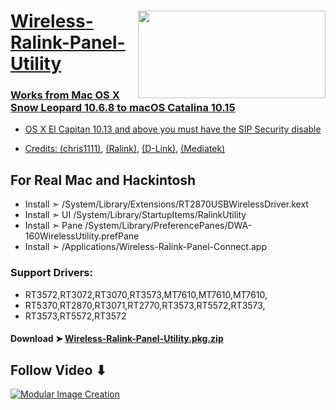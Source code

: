 <a href="https://www.paypal.com/donate/?token=-vQq2RXt1LU2c5B4Umq0Hp2WCd6HtRrPQTvaVp_BQJWgTirjNjhnKq0-4DK_j14bgKnFvm&country.x=CA&locale.x=en_CA" />
<img align="right" width="300" height="140" src="https://i25.servimg.com/u/f25/18/50/18/69/paypal18.png">


# Wireless-Ralink-Panel-Utility
### Works from Mac OS X Snow Leopard 10.6.8 to macOS Catalina 10.15


- OS X El Capitan 10.13 and above you must have the SIP Security disable 

- Credits: [(chris1111)](https://github.com/chris1111), [(Ralink)](https://en.wikipedia.org/wiki/Ralink), [(D-Link)](https://us.dlink.com/en/consumer),  [(Mediatek)](https://www.mediatek.com)

## For Real Mac and Hackintosh

- Install  ➣ /System/Library/Extensions/RT2870USBWirelessDriver.kext
- Install  ➣ UI  /System/Library/StartupItems/RalinkUtility 
- Install  ➣ Pane /System/Library/PreferencePanes/DWA-160WirelessUtility.prefPane
- Install  ➣ /Applications/Wireless-Ralink-Panel-Connect.app

### Support Drivers:
- RT3572,RT3072,RT3070,RT3573,MT7610,MT7610,MT7610,
- RT5370,RT2870,RT3071,RT2770,RT3573,RT5572,RT3573,
- RT3573,RT5572,RT3572

#### Download ➤ [Wireless-Ralink-Panel-Utility.pkg.zip](https://github.com/chris1111/Wireless-Ralink-Panel-Utility/releases/tag/V1)

## Follow Video ⬇︎

[![Modular Image Creation](https://i25.servimg.com/u/f25/18/50/18/69/video15.png)](https://youtu.be/pwypsmYPzeE)


